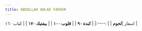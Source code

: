 ```yaml
---
title: ABDALLAH AWLAD FAROUK 
---
```



اسعار 
|**لحوم** |
| :----:|
 | **كبدة ٩٠** |
| **قلوب ١٠٠** |
| **بيفتيك ١٧٠** |
| كباب ١٦٠ |